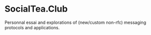 # SocialTea.Club
Personnal essai and explorations of (new/custom non-rfc) messaging protocols and applications.
